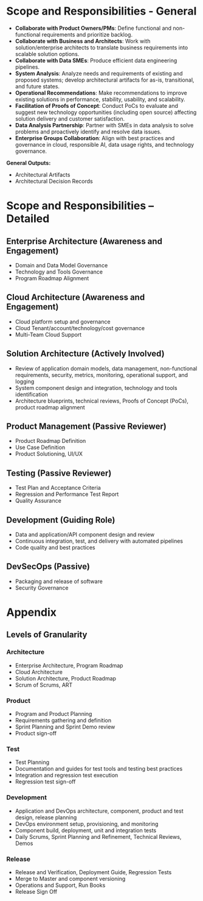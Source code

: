 # Scope and Responsibilities - General

- **Collaborate with Product Owners/PMs**: Define functional and non-functional requirements and prioritize backlog.
- **Collaborate with Business and Architects**: Work with solution/enterprise architects to translate business requirements into scalable solution options.
- **Collaborate with Data SMEs**: Produce efficient data engineering pipelines.
- **System Analysis**: Analyze needs and requirements of existing and proposed systems; develop architectural artifacts for as-is, transitional, and future states.
- **Operational Recommendations**: Make recommendations to improve existing solutions in performance, stability, usability, and scalability.
- **Facilitation of Proofs of Concept**: Conduct PoCs to evaluate and suggest new technology opportunities (including open source) affecting solution delivery and customer satisfaction.
- **Data Analysis Partnership**: Partner with SMEs in data analysis to solve problems and proactively identify and resolve data issues.
- **Enterprise Groups Collaboration**: Align with best practices and governance in cloud, responsible AI, data usage rights, and technology governance.

**General Outputs:**

- Architectural Artifacts
- Architectural Decision Records

# Scope and Responsibilities – Detailed

## Enterprise Architecture (Awareness and Engagement)

- Domain and Data Model Governance
- Technology and Tools Governance
- Program Roadmap Alignment

## Cloud Architecture (Awareness and Engagement)

- Cloud platform setup and governance
- Cloud Tenant/account/technology/cost governance
- Multi-Team Cloud Support

## Solution Architecture (Actively Involved)

- Review of application domain models, data management, non-functional requirements, security, metrics, monitoring, operational support, and logging
- System component design and integration, technology and tools identification
- Architecture blueprints, technical reviews, Proofs of Concept (PoCs), product roadmap alignment

## Product Management (Passive Reviewer)

- Product Roadmap Definition
- Use Case Definition
- Product Solutioning, UI/UX

## Testing (Passive Reviewer)

- Test Plan and Acceptance Criteria
- Regression and Performance Test Report
- Quality Assurance

## Development (Guiding Role)

- Data and application/API component design and review
- Continuous integration, test, and delivery with automated pipelines
- Code quality and best practices

## DevSecOps (Passive)

- Packaging and release of software
- Security Governance

# Appendix

## Levels of Granularity

### Architecture

- Enterprise Architecture, Program Roadmap
- Cloud Architecture
- Solution Architecture, Product Roadmap
- Scrum of Scrums, ART

### Product

- Program and Product Planning
- Requirements gathering and definition
- Sprint Planning and Sprint Demo review
- Product sign-off

### Test

- Test Planning
- Documentation and guides for test tools and testing best practices
- Integration and regression test execution
- Regression test sign-off

### Development

- Application and DevOps architecture, component, product and test design, release planning
- DevOps environment setup, provisioning, and monitoring
- Component build, deployment, unit and integration tests
- Daily Scrums, Sprint Planning and Refinement, Technical Reviews, Demos

### Release

- Release and Verification, Deployment Guide, Regression Tests
- Merge to Master and component versioning
- Operations and Support, Run Books
- Release Sign Off
